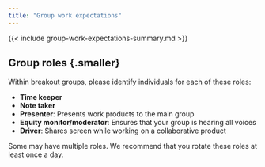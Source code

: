 ```yaml
---
title: "Group work expectations"
---
```


{{< include group-work-expectations-summary.md >}}


## Group roles {.smaller}

Within breakout groups, please identify individuals for each of these roles:

* **Time keeper**
* **Note taker**
* **Presenter**: Presents work products to the main group
* **Equity monitor/moderator**: Ensures that your group is hearing all voices
* **Driver**: Shares screen while working on a collaborative product

Some may have multiple roles. We recommend that you rotate these roles at least once a day.

